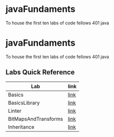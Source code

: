 # javaFundaments
To house the first ten labs of code fellows 401 java

# javaFundaments
To house the first ten labs of code fellows 401 java

## Labs Quick Reference
| Lab                 | link                                                        |
|---------------------|-------------------------------------------------------------|
| Basics              | [link](/src/main/java/javaFundaments/basics/)               | 
| BasicsLibrary       | [link](/src/main/java/javaFundaments/basicsLibrary/)        |
| Linter              | [link](/src/main/java/javaFundaments/linter/)               |
| BitMapsAndTransforms| [link](/src/main/java/javaFundaments/bitMapsAndTransforms/) |
| Inheritance         | [link](/src/main/java/javaFundaments/inheritance/)          |

